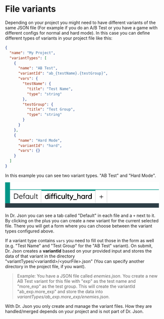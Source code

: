 # File variants

Depending on your project you might need to have different variants of the same JSON file
(For example if you do an A/B Test or you have a game with different configs for normal and hard mode).
In this case you can define different types of variants in your project file like this:

```json
{
  "name": "My Project",
  "variantTypes": [
    {
      "name": "AB Test",
      "variantId": "ab_{testName}.{testGroup}",
      "vars": {
        "testName": {
          "title": "Test Name",
          "type": "string"
        },
        "testGroup": {
          "title": "Test Group",
          "type": "string"
        }
      }
    },
    {
      "name": "Hard Mode",
      "variantId": "hard",
      "vars": {}
    }
  ]
}
```

In this example you can see two variant types. "AB Test" and "Hard Mode".

![Variants](../img/variants-tabs.png)

In Dr. Json you can see a tab called "Default" in each file and a `+` next to it. By clicking on the plus you can
create a new variant for the current selected file. There you will get a form where you can choose between the 
variant types configured above.

If a variant type contains `vars` you need to fill out those in the form as well
(e.g. "Test Name" and "Test Group" for the "AB Test" variant).
On submit, Dr. Json creates a **variantId** based on your provided input and stores the data of that variant in
the directory "variantTypes/\<variantId\>/\<yourFile\>.json"
(You can specify another directory in the project file, if you want).
 
> Example: You have a JSON file called _enemies.json_. You create a new AB Test variant for this file with
> "exp" as the test name and "more_exp" as the test group. This will create the variantId "ab_exp.more_exp" and store 
> the data into _variantTypes/ab_exp.more_exp/enemies.json_.

With Dr. Json you only create and manage the variant files. How they are handled/merged depends on your project and is
not part of Dr. Json.
